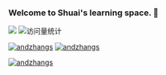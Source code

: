 <!--
**andzhangs/andzhangs** is a ✨ _special_ ✨ repository because its `README.md` (this file) appears on your GitHub profile.

Here are some ideas to get you started:

- 🔭 I’m currently working on ...
- 🌱 I’m currently learning ...
- 👯 I’m looking to collaborate on ...
- 🤔 I’m looking for help with ...
- 💬 Ask me about ...
- 📫 How to reach me: ...
- 😄 Pronouns: ...
- ⚡ Fun fact: ...
-->

### Welcome to Shuai's learning space. 👋 
<img src="https://img.shields.io/badge/-Android-1572B6?style=flat-square&logo=Android&logoColor=blue"/>
<img src="https://komarev.com/ghpvc/?username=andzhangs&label=Views&color=0e75b6&style=flat" alt="访问量统计" />

[![andzhangs](https://github-readme-stats.vercel.app/api?username=andzhangs&show_icons=true&theme=great-gatsby&include_all_commits=true)](https://github.com/anuraghazra/github-readme-stats)
[![andzhangs](https://github-readme-stats.vercel.app/api/top-langs/?username=andzhangs&layout=compact)](https://github.com/anuraghazra/github-readme-stats)

[![andzhangs](https://github-profile-trophy.vercel.app/?username=andzhangs&theme=flat&column=3&margin-w=15&margin-h=15)](https://github.com/ryo-ma/github-profile-trophy)




